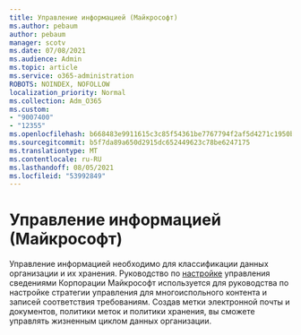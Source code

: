 ```yaml
---
title: Управление информацией (Майкрософт)
ms.author: pebaum
author: pebaum
manager: scotv
ms.date: 07/08/2021
ms.audience: Admin
ms.topic: article
ms.service: o365-administration
ROBOTS: NOINDEX, NOFOLLOW
localization_priority: Normal
ms.collection: Adm_O365
ms.custom:
- "9007400"
- "12355"
ms.openlocfilehash: b668483e9911615c3c85f54361be7767794f2af5d4271c1950b01b401a2e2ef2
ms.sourcegitcommit: b5f7da89a650d2915dc652449623c78be6247175
ms.translationtype: MT
ms.contentlocale: ru-RU
ms.lasthandoff: 08/05/2021
ms.locfileid: "53992849"
---
```

# <a name="microsoft-information-governance"></a>Управление информацией (Майкрософт)

Управление информацией необходимо для классификации данных организации и их хранения. Руководство по [настройке](https://admin.microsoft.com/AdminPortal/Home#/modernonboarding/migsetupguide) управления сведениями Корпорации Майкрософт используется для руководства по настройке стратегии управления для многоиспольного контента и записей соответствия требованиям. Создав метки электронной почты и документов, политики меток и политики хранения, вы сможете управлять жизненным циклом данных организации.

